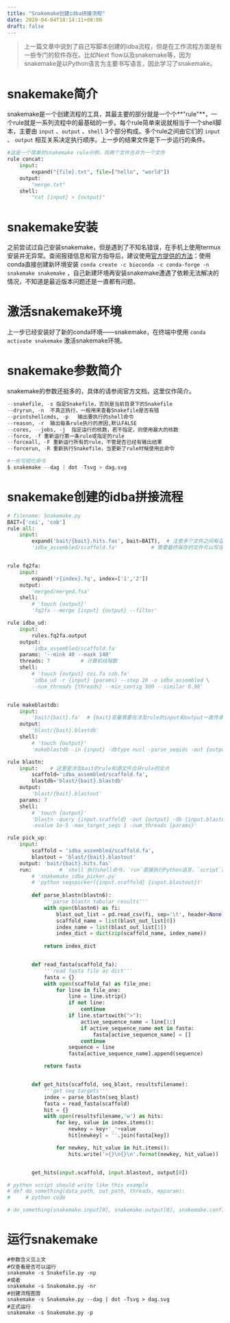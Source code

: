 ```yaml
---
title: "Snakemake创建idba拼接流程"
date: 2020-04-04T18:14:11+08:00
draft: false
---
```



> 上一篇文章中说到了自己写脚本创建的idba流程，但是在工作流程方面是有一些专门的软件存在。比如Next flow以及snakemake等，因为snakemake是以Python语言为主要书写语言，因此学习了snakemake。

# snakemake简介
snakemake是一个创建流程的工具，其最主要的部分就是一个个**"rule"**，一个rule就是一系列流程中的最基础的一步。每个rule简单来说就相当于一个shell脚本，主要由 `input` 、`output` 、`shell` 3个部分构成。多个rule之间由它们的 `input` 、 `output` 相互关系决定执行顺序。上一步的结果文件是下一步运行的条件。

```python
#这是一个简单的snakemake rule示例，将两个文件合并为一个文件
rule concat:
    input:
        expand("{file}.txt", file=["hello", "world"])
    output:
        "merge.txt"
    shell:
        "cat {input} > {output}"
```

# snakemake安装
之前尝试过自己安装snakemake，但是遇到了不知名错误，在手机上使用termux安装并无异常。查阅报错信息和官方指导后，建议使用[官方提供的方法](https://snakemake.readthedocs.io/en/stable/index.html)：使用conda直接创建新环境安装 `conda create -c bioconda -c conda-forge -n snakemake snakemake` ，自己新建环境再安装snakemake遭遇了依赖无法解决的情况，不知道是最近版本问题还是一直都有问题。

# 激活snakemake环境
上一步已经安装好了新的conda环境——snakemake，在终端中使用 `conda activate snakemake` 激活snakemake环境。
# snakemake参数简介
snakemake的参数还挺多的，具体的请参阅官方文档，这里仅作简介。

```python
--snakefile, -s 指定Snakefile，否则是当前目录下的Snakefile
--dryrun, -n  不真正执行，一般用来查看Snakefile是否有错
--printshellcmds, -p   输出要执行的shell命令
--reason, -r  输出每条rule执行的原因,默认FALSE
--cores, --jobs, -j  指定运行的核数，若不指定，则使用最大的核数
--force, -f 重新运行第一条rule或指定的rule
--forceall, -F 重新运行所有的rule，不管是否已经有输出结果
--forcerun, -R 重新执行Snakefile，当更新了rule时候使用此命令

#一些可视化命令
$ snakemake --dag | dot -Tsvg > dag.svg
```

# snakemake创建的idba拼接流程

```python
# filename: Snakemake.py
BAIT=['coi', 'cob']
rule all:
    input: 
        expand('bait/{bait}.hits.fas', bait=BAIT),  # 注意多个文件之间有逗号
        'idba_assembled/scaffold.fa'           # 需要最终保存的文件可以写在这里，或者使用protect保护起来


rule fq2fa:
    input:
        expand('r{index}.fq', index=['1','2'])
    output:
        'merged/merged.fsa'
    shell:
        # 'touch {output}'
        'fq2fa --merge {input} {output} --filter'

rule idba_ud:
    input:
        rules.fq2fa.output
    output:
        'idba_assembled/scaffold.fa'
    params: '--mink 40 --maxk 140'
    threads: 7          # 计算机线程数
    shell:
        # 'touch {output} coi.fa cob.fa'
        'idba_ud -r {input} {params} --step 20 -o idba_assembled \
        --num_threads {threads} --min_contig 500 --similar 0.98'


rule makeblastdb:
    input: 
        'bait/{bait}.fa'  # {bait}变量需要在涉及rule的input和output一直传承，否则在解决文件依赖时可能会出错
    output:
        'blast/{bait}.blastdb'
    shell:
        # 'touch {output}'
        'makeblastdb -in {input} -dbtype nucl -parse_seqids -out {output}'

rule blastn:
    input:    # 这里是涉及bait的rule和源文件合并rule的交点
        scaffold='idba_assembled/scaffold.fa',
        blastdb='blast/{bait}.blastdb'
    output:
        'blast/{bait}.blastout'
    params: 7
    shell:
        # 'touch {output}'
        'blastn -query {input.scaffold} -out {output} -db {input.blastdb} -outfmt 6 \
        -evalue 1e-5 -max_target_seqs 1 -num_threads {params}'

rule pick_up:
    input:
        scaffold = 'idba_assembled/scaffold.fa',
        blastout = 'blast/{bait}.blastout'
    output: 'bait/{bait}.hits.fas'
    run:         # `shell`执行shell命令，`run`直接执行Python语言，`script`执行Python脚本文件【注意传参格式】
        # 'snakemake_idba_picker.py'
        # 'python seqspicker({input.scaffold} {input.blastout})'
        
        def parse_blastn(blastn6):
            '''parse blastn tabular results'''
            with open(blastn6) as fi:
                blast_out_list = pd.read_csv(fi, sep='\t', header=None)
                scaffold_name = list(blast_out_list[0])
                index_name = list(blast_out_list[1])
                index_dict = dict(zip(scaffold_name, index_name))
                
            return index_dict


        def read_fasta(scaffold_fa):
            '''read fasta file as dict'''
            fasta = {}
            with open(scaffold_fa) as file_one:
                for line in file_one:
                    line = line.strip()
                    if not line:
                        continue
                    if line.startswith(">"):
                        active_sequence_name = line[1:]
                        if active_sequence_name not in fasta:
                            fasta[active_sequence_name] = []
                        continue
                    sequence = line
                    fasta[active_sequence_name].append(sequence)

            return fasta


        def get_hits(scaffold, seq_blast, resultsfilename):
            '''get seq targets'''
            index = parse_blastn(seq_blast)
            fasta = read_fasta(scaffold)
            hit = {}
            with open(resultsfilename,'w') as hits:
                for key, value in index.items():
                    newkey = key+'_'+value
                    hit[newkey] = ''.join(fasta[key])

                for newkey, hit_value in hit.items():
                    hits.write('>{}\n{}\n'.format(newkey, hit_value))


        get_hits(input.scaffold, input.blastout, output[0])

# python script should write like this example
# def do_something(data_path, out_path, threads, myparam):
#     # python code

# do_something(snakemake.input[0], snakemake.output[0], snakemake.config["myparam"])

```
# 运行snakemake

```shell
#参数含义见上文
#仅查看是否可以运行
snakemake -s Snakefile.py -np
#或者
snakemake -s Snakemake.py -nr
#创建流程图普
snakemake -s Snakemake.py --dag | dot -Tsvg > dag.svg
#正式运行
snakemake -s Snakemake.py -p
```

